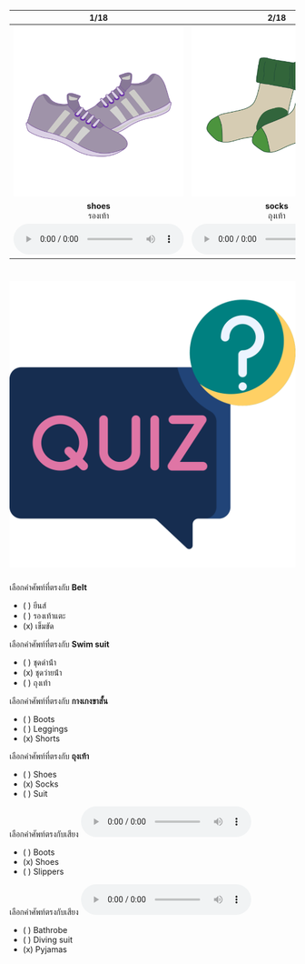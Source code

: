 <div class="carrousel">


|1/18|2/18|3/18|4/18|5/18|6/18|7/18|8/18|9/18|10/18|11/18|12/18|13/18|14/18|15/18|16/18|17/18|18/18|
| :----: | :----: | :----: | :----: | :----: | :----: | :----: | :----: | :----: | :----: | :----: | :----: | :----: | :----: | :----: | :----: | :----: | :----: |
|![](/media/img/clothes__shoes.svg)|![](/media/img/clothes__socks.svg)|![](/media/img/clothes__belt.svg)|![](/media/img/clothes__skirt.svg)|![](/media/img/clothes__shorts.svg)|![](/media/img/clothes__jean.svg)|![](/media/img/clothes__pyjamas.svg)|![](/media/img/clothes__slippers.svg)|![](/media/img/clothes__leggings.svg)|![](/media/img/clothes__bathrobe.svg)|![](/media/img/clothes__swim&#x20;suit.svg)|![](/media/img/clothes__boots.svg)|![](/media/img/clothes__underwear.svg)|![](/media/img/clothes__dress.svg)|![](/media/img/clothes__evening&#x20;dress.svg)|![](/media/img/clothes__diving&#x20;suit.svg)|![](/media/img/clothes__raincoat.svg)|![](/media/img/clothes__suit.svg)|
|**shoes**<br>รองเท้า|**socks**<br>ถุงเท้า|**belt**<br>เข็มขัด|**skirt**<br>กระโปรง|**shorts**<br>กางเกงขาสั้น|**jean**<br>ยีนส์|**pyjamas**<br>ชุดนอน|**slippers**<br>รองเท้าแตะ|**leggings**<br>กางเกงเลกกิ้ง|**bathrobe**<br>เสื้อคลุมอาบน้ํา|**swim suit**<br>ชุดว่ายน้ํา|**boots**<br>รองเท้าบูท|**underwear**<br>ชุดชั้นใน|**dress**<br>ชุดกระโปรง|**evening dress**<br>ชุดราตรี|**diving suit**<br>ชุดดําน้ํา|**raincoat**<br>เสื้อกันฝน|**suit**<br>สูท|
|![](/media/audio/shoes.mp3)|![](/media/audio/socks.mp3)|![](/media/audio/belt.mp3)|![](/media/audio/skirt.mp3)|![](/media/audio/shorts.mp3)|![](/media/audio/jean.mp3)|![](/media/audio/pyjamas.mp3)|![](/media/audio/slippers.mp3)|![](/media/audio/leggings.mp3)|![](/media/audio/bathrobe.mp3)|![](/media/audio/swim&#x20;suit.mp3)|![](/media/audio/boots.mp3)|![](/media/audio/underwear.mp3)|![](/media/audio/dress.mp3)|![](/media/audio/evening&#x20;dress.mp3)|![](/media/audio/diving&#x20;suit.mp3)|![](/media/audio/raincoat.mp3)|![](/media/audio/suit.mp3)|

</div>



# ![icon](/media/icons/quiz.svg) 


 เลือกคำศัพท์ที่ตรงกับ **Belt**
 - ( ) ยีนส์
 - ( ) รองเท้าแตะ
 - (x) เข็มขัด

 เลือกคำศัพท์ที่ตรงกับ **Swim suit**
 - ( ) ชุดดําน้ํา
 - (x) ชุดว่ายน้ํา
 - ( ) ถุงเท้า

 เลือกคำศัพท์ที่ตรงกับ **กางเกงขาสั้น**
 - ( ) Boots
 - ( ) Leggings
 - (x) Shorts

 เลือกคำศัพท์ที่ตรงกับ **ถุงเท้า**
 - ( ) Shoes
 - (x) Socks
 - ( ) Suit

เลือกคำศัพท์ตรงกับเสียง ![](/media/audio/shoes.mp3) 
 - ( ) Boots
 - (x) Shoes
 - ( ) Slippers


เลือกคำศัพท์ตรงกับเสียง ![](/media/audio/pyjamas.mp3) 
 - ( ) Bathrobe
 - ( ) Diving suit
 - (x) Pyjamas

